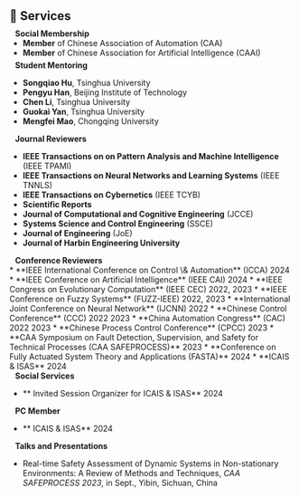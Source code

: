<h1 id="services"></h1>

<h2 style="margin: 60px 0px 10px;">📜 Services</h2>

<h4 style="margin:0 10px 0;">Social Membership</h4>

<ul style="margin:0 0 5px;">
  <li><autocolor><strong>Member</strong> of Chinese Association of Automation (CAA)</autocolor></li>
  <li><autocolor><strong>Member</strong> of Chinese Association for Artificial Intelligence (CAAI)</autocolor></li>  
</ul>

<h4 style="margin:0 10px 0;">Student Mentoring</h4>


* **Songqiao Hu**,  Tsinghua University
* **Pengyu Han**, Beijing Institute of Technology
* **Chen Li**, Tsinghua University
* **Guokai Yan**, Tsinghua University
* **Mengfei Mao**, Chongqing University


<h4 style="margin:0 10px 0;">Journal Reviewers</h4>

* **IEEE Transactions on on Pattern Analysis and Machine Intelligence** (IEEE TPAMI) 
* **IEEE Transactions on Neural Networks and Learning Systems** (IEEE TNNLS) 
* **IEEE Transactions on Cybernetics** (IEEE TCYB)
* **Scientific Reports**
* **Journal of Computational and Cognitive Engineering** (JCCE)
* **Systems Science and Control Engineering** (SSCE)
* **Journal of Engineering** (JoE)
* **Journal of Harbin Engineering University**
 
<h4 style="margin:0 10px 0;">Conference Reviewers</h4>
* **IEEE International Conference on Control \& Automation** (ICCA) 2024
* **IEEE Conference on Artificial Intelligence** (IEEE CAI) 2024
* **IEEE Congress on Evolutionary Computation** (IEEE CEC) 2022, 2023
* **IEEE Conference on Fuzzy Systems** (FUZZ-IEEE)  2022, 2023
* **International Joint Conference on Neural Network** (IJCNN) 2022
* **Chinese Control Conference** (CCC) 2022 2023
* **China Automation Congress** (CAC) 2022 2023
* **Chinese Process Control Conference** (CPCC) 2023
* **CAA Symposium on Fault Detection, Supervision, and Safety for Technical Processes (CAA SAFEPROCESS)** 2023
* **Conference on Fully Actuated System Theory and Applications (FASTA)** 2024
* **ICAIS & ISAS** 2024

<h4 style="margin:0 10px 0;">Social Services</h4>

* ** Invited Session Organizer for ICAIS & ISAS**  2024

<h4 style="margin:0 10px 0;">PC Member</h4>

* ** ICAIS & ISAS**  2024


<h4 style="margin:0 10px 0;">Talks and Presentations</h4>

* Real-time Safety Assessment of Dynamic Systems in Non-stationary Environments: A Review of Methods and Techniques,  *CAA SAFEPROCESS 2023*, in Sept., Yibin, Sichuan, China








